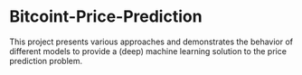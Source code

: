 # Bitcoint-Price-Prediction
This project presents various approaches and demonstrates the behavior of different models to provide a (deep) machine learning solution to the price prediction problem.

